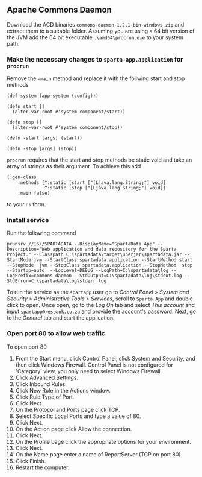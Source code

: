 ## Apache Commons Daemon

Download the ACD binaries `commons-daemon-1.2.1-bin-windows.zip` and extract them to a suitable folder. Assuming you are using a 64 bit version of the JVM add the 64 bit executable `.\amd64\procrun.exe` to your system path.

### Make the necessary changes to `sparta-app.application` for `procrun`

Remove the `-main` method and replace it with the follwing start and stop methods

```
(def system (app-system (config)))

(defn start []
  (alter-var-root #'system component/start))

(defn stop []
  (alter-var-root #'system component/stop))

(defn -start [args] (start))

(defn -stop [args] (stop))
```

`procrun` requires that the start and stop methods be static void and take an array of strings as their argument. To achieve this add

```
(:gen-class
    :methods [^:static [start ["[Ljava.lang.String;"] void]
              ^:static [stop ["[Ljava.lang.String;"] void]]
    :main false)
```

to your `ns` form.

### Install service

Run the following command

```
prunsrv //IS//SPARTADATA --DisplayName="SpartaData App" --Description="Web application and data repository for the Sparta Project." --Classpath C:\spartadata\target\uberjar\spartadata.jar --StartMode jvm --StartClass spartadata.application --StartMethod start --StopMode  jvm --StopClass spartadata.application --StopMethod  stop --Startup=auto  --LogLevel=DEBUG --LogPath=C:\spartadata\log --LogPrefix=commons-daemon --StdOutput=C:\spartadata\log\stdout.log --StdError=C:\spartadata\log\stderr.log
```

To run the service as the `spartapp` user go to *Control Panel > System and Security > Administrative Tools > Services*, scroll to `Sparta App` and double click to open. Once open, go to the *Log On* tab and select *This account* and input `spartapp@resbank.co.za` and provide the account's password. Next, go to the *General* tab and start the application.

### Open port 80 to allow web traffic

To open port 80

1. From the Start menu, click Control Panel, click System and Security, and then click Windows Firewall. Control Panel is not configured for 'Category' view, you only need to select Windows Firewall.
2. Click Advanced Settings.
3. Click Inbound Rules.
4. Click New Rule in the Actions window.
5. Click Rule Type of Port.
6. Click Next.
7. On the Protocol and Ports page click TCP.
8. Select Specific Local Ports and type a value of 80.
9. Click Next.
10. On the Action page click Allow the connection.
11. Click Next.
12. On the Profile page click the appropriate options for your environment.
13. Click Next.
14. On the Name page enter a name of ReportServer (TCP on port 80)
15. Click Finish.
16. Restart the computer. 
